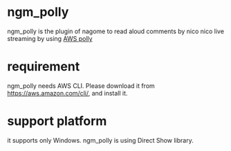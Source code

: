 # ngm_polly

ngm_polly is the plugin of nagome to read aloud comments by nico nico live streaming by using [AWS polly](https://aws.amazon.com/polly/)

# requirement

ngm_polly needs AWS CLI. Please download it from https://aws.amazon.com/cli/, and install it.

# support platform

it supports only Windows. ngm_polly is using Direct Show library.
